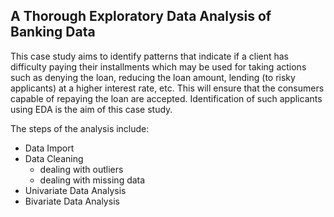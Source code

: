 ## A Thorough Exploratory Data Analysis of Banking Data


This case study aims to identify patterns that indicate if a client has difficulty paying their installments which may be used for taking actions such as denying the loan, reducing the loan amount, lending (to risky applicants) at a higher interest rate, etc. This will ensure that the consumers capable of repaying the loan are accepted. Identification of such applicants using EDA is the aim of this case study.


The steps of the analysis include:
* Data Import
* Data Cleaning
  - dealing with outliers
  - dealing with missing data
* Univariate Data Analysis
* Bivariate Data Analysis
